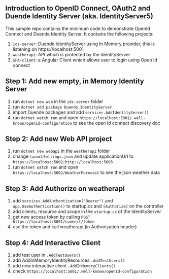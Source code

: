 ## Introduction to OpenID Connect, OAuth2 and Duende Identity Server (aka. IdentityServer5)

This sample repo contains the minimum code to demonstrate OpenId Connect and Duende Identity Server. It contains the following projects:

1. `ids-server`: Duende IdentityServer using In Memory provider, this is listening on https://localhost:5001
1. `weatherapi`: API which is protected by the IdentityServer
1. `SPA-client`: a Angular Client which allows user to login using Open Id connect

## Step 1: Add new empty, in Memory Identity Server

1. run `dotnet new web` in the `ids-server` folder
1. run `dotnet add package Duende.IdentityServer` 
1. import Duende packages and add `services.AddIdentityServer()` 
1. run `dotnet watch run` and open `https://localhost:5001/.well-known/openid-configuration` to see the open Id connect discovery doc

## Step 2: Add new Web API project

1. run `dotnet new webapi` in the `weatherapi` folder
1. change `launchSettings.json` and update applicationUrl to `https://localhost:5002;http://localhost:5003`
1. run `dotnet watch run` and open `https://localhost:5002/WeatherForecast` to see the json weather data 

## Step 3: Add Authorize on weatherapi

1. add `services.AddAuthentication("Bearer")` and `app.UseAuthentication()` to startup.cs and `[Authorize]` on the controller
1. add clients, resource and scope in the `startup.cs` of the IdentityServer
1. get new access token by calling `POST https://localhost:5001/connect/token`
1. use the token and call weatherapi (in Authorization header)

## Step 4: Add Interactive Client

1. add test user in `.AddTestUsers()` 
1. add AddInMemoryIdentityResources `.AddTestUsers()` 
1. add new interactive client `.AddInMemoryClients()` 
1. check `https://localhost:5001/.well-known/openid-configuration`



